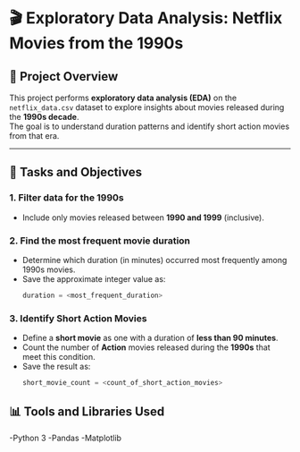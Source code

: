 # 🎬 Exploratory Data Analysis: Netflix Movies from the 1990s

## 📄 Project Overview
This project performs **exploratory data analysis (EDA)** on the `netflix_data.csv` dataset to explore insights about movies released during the **1990s decade**.  
The goal is to understand duration patterns and identify short action movies from that era.

---

## 🧩 Tasks and Objectives

### 1. Filter data for the 1990s
- Include only movies released between **1990 and 1999** (inclusive).

### 2. Find the most frequent movie duration
- Determine which duration (in minutes) occurred most frequently among 1990s movies.  
- Save the approximate integer value as:
  ```python
  duration = <most_frequent_duration>
  
### 3. Identify Short Action Movies
- Define a **short movie** as one with a duration of **less than 90 minutes**.  
- Count the number of **Action** movies released during the **1990s** that meet this condition.  
- Save the result as:
  ```python
  short_movie_count = <count_of_short_action_movies>

## 📊 Tools and Libraries Used
-Python 3
-Pandas
-Matplotlib
